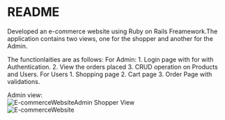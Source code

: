 # README

Developed an e-commerce website using Ruby on Rails Freamework.The application contains two views, one for the shopper and another for the Admin.
 
The functionlaities are as follows:
    For Admin:
      1.	Login page with for with Authentication.
      2.	View the orders placed
      3.	CRUD operation on Products and Users.
    For Users
      1.	Shopping page
      2.	Cart page
      3.	Order Page with validations.
      
  Admin view:  
![E-commerceWebsiteAdmin](https://user-images.githubusercontent.com/22544164/88492280-6e24c380-cf5e-11ea-995a-024af5073f0d.jpg)
Shopper View    
![E-commerceWebsite](https://user-images.githubusercontent.com/22544164/88492238-171eee80-cf5e-11ea-8b44-e39ddb50ca20.jpg)

